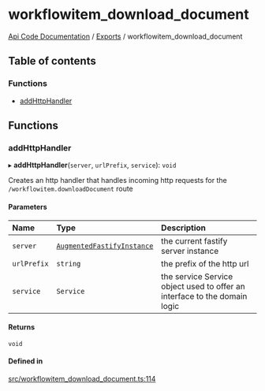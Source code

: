 # workflowitem\_download\_document
 
[Api Code Documentation](../README.md) / [Exports](../modules.md) / workflowitem\_download\_document

## Table of contents

### Functions

- [addHttpHandler](workflowitem_download_document.md#addhttphandler)

## Functions

### addHttpHandler

▸ **addHttpHandler**(`server`, `urlPrefix`, `service`): `void`

Creates an http handler that handles incoming http requests for the `/workflowitem.downloadDocument` route

#### Parameters

| Name | Type | Description |
| :------ | :------ | :------ |
| `server` | [`AugmentedFastifyInstance`](../interfaces/types.AugmentedFastifyInstance.md) | the current fastify server instance |
| `urlPrefix` | `string` | the prefix of the http url |
| `service` | `Service` | the service Service object used to offer an interface to the domain logic |

#### Returns

`void`

#### Defined in

[src/workflowitem_download_document.ts:114](https://github.com/openkfw/TruBudget/blob/a06c11b/api/src/workflowitem_download_document.ts#L114)
